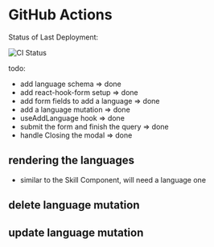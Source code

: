 # GitHub Actions

Status of Last Deployment:

![CI Status](https://github.com/IslamSolimanInnowise/Task-13-with-Dzmitry-Zhukouski/actions/workflows/ci.yml/badge.svg?branch=main)

todo:

- add language schema => done
- add react-hook-form setup => done
- add form fields to add a language => done
- add a language mutation => done
- useAddLanguage hook => done
- submit the form and finish the query => done
- handle Closing the modal => done

## rendering the languages

- similar to the Skill Component, will need a language one

## delete language mutation

## update language mutation
